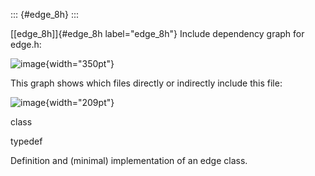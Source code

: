 ::: {#edge_8h}
:::

[\[edge\_8h\]]{#edge_8h label="edge_8h"} Include dependency graph for
edge.h:

![image](edge_8h__incl){width="350pt"}

This graph shows which files directly or indirectly include this file:

![image](edge_8h__dep__incl){width="209pt"}

class

typedef

Definition and (minimal) implementation of an edge class.
